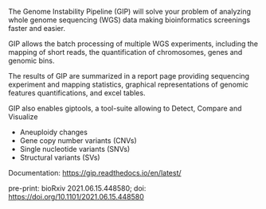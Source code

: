 The Genome Instability Pipeline (GIP) will solve your problem of analyzing whole genome sequencing (WGS) data making bioinformatics screenings faster and easier.

GIP allows the batch processing of multiple WGS experiments, including the mapping of short reads, the quantification of chromosomes, genes and genomic bins.

The results of GIP are summarized in a report page providing sequencing experiment and mapping statistics, graphical representations of genomic features quantifications, and excel tables.

GIP also enables giptools, a tool-suite allowing to Detect, Compare and Visualize

* Aneuploidy changes
* Gene copy number variants (CNVs)
* Single nucleotide variants (SNVs)
* Structural variants (SVs)


Documentation:
https://gip.readthedocs.io/en/latest/

pre-print:
bioRxiv 2021.06.15.448580; doi: https://doi.org/10.1101/2021.06.15.448580 

